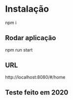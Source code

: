 # Instalação

npm i

## Rodar aplicação

npm run start

## URL

http://localhost:8080/#/home

## Teste feito em 2020
